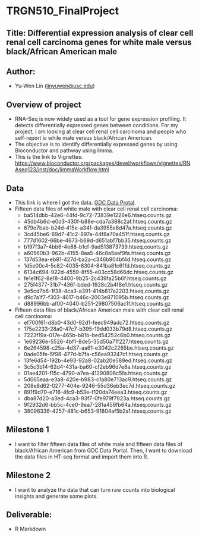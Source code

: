 # TRGN510_FinalProject

## Title: Differential expression analysis of clear cell renal cell carcinoma genes for white male versus black/African American male

## Author:
- Yu-Wen Lin (linyuwen@usc.edu)

## Overview of project
- RNA-Seq is now widely used as a tool for gene expression profiling. It detects differentially expressed genes between conditions. For my project, I am looking at clear cell renal cell carcinoma and people who self-report is while male versus black/African American.
- The objective is to identify differentially expressed genes by using Bioconductor and pathway using limma.
- This is the link to Vignettes: https://www.bioconductor.org/packages/devel/workflows/vignettes/RNAseq123/inst/doc/limmaWorkflow.html

## Data
- This link is where I got the data. [GDC Data Protal](https://portal.gdc.cancer.gov). 
- Fifteen data files of white male with clear cell renal cell carcinoma:
  - ba514dbb-42e6-44fd-9c72-73839e1226e6.htseq.counts.gz
  - 45db4b6d-e0d3-430f-b88e-cda7a388c2af.htseq.counts.gz
  - 679e7bab-b24d-415e-a341-da3955e8d47a.htseq.counts.gz
  - 3cd45be6-69d7-41c2-897a-44f8a70a451f.htseq.counts.gz
  - 777d1602-66be-4673-b69d-d651abf7bb35.htseq.counts.gz
  - b197f3a7-4bb6-4e88-b1cf-9ad513873739.htseq.counts.gz
  - a60560b3-962b-4155-8aa5-46c8a5aaf9fa.htseq.counts.gz
  - 137d53ea-eb81-427d-ba2a-c346b904bf4d.htseq.counts.gz
  - 1d5e00c4-5c82-4035-8304-841ba81c61fd.htseq.counts.gz
  - 6134c694-922d-4559-8f55-e03cc58d66dc.htseq.counts.gz
  - fe1e1f62-8e18-4400-9b25-2c439fa25b6f.htseq.counts.gz
  - 275f4377-31b7-436f-bded-1928c2b4f8e1.htseq.counts.gz
  - 3e5cd7b6-1f38-4ca3-a391-414b817a2203.htseq.counts.gz
  - d9c7a1f7-f303-4617-b46c-2003e871095b.htseq.counts.gz
  - d88996bb-af00-4040-b251-29807506ac1f.htseq.counts.gz
- Fifteen data files of black/African American male with clear cell renal cell carcinoma:
  - ef700f61-d8b0-43d0-92d1-feec949adc72.htseq.counts.gz
  - 175e2233-28a0-47c7-b395-19dd033b79d8.htseq.counts.gz
  - 7223f19a-017e-465b-b81b-bed54252c6b0.htseq.counts.gz
  - 1e69236e-5526-4bf1-8de5-35d50a71f227.htseq.counts.gz
  - 6e264598-c25a-4d37-aa61-e3042c2265be.htseq.counts.gz
  - 0ade05fe-5f98-477d-b7fa-c56ea93247cf.htseq.counts.gz
  - 13fe6d54-192b-4e93-92a8-02ab20e589ed.htseq.counts.gz
  - 3c5c3b14-62d4-431a-ba60-cf2eb96d7e8a.htseq.counts.gz
  - 01ae4201-f15c-4790-a7ea-41290808c5fa.htseq.counts.gz
  - 5d065eaa-e3a8-420e-b983-c1a80e713ac9.htseq.counts.gz
  - 208e8d62-0277-404e-9246-55d36eb3ec7d.htseq.counts.gz
  - 891f9d70-e716-4fc9-b53e-f120da74eea3.htseq.counts.gz
  - dba87d20-a3ed-4ca3-93f7-0fe979f7923a.htseq.counts.gz
  - 9f2932d6-bb5c-4ce0-9ea7-281a459fb64a.htseq.counts.gz
  - 38096336-4257-481c-b653-91804af5b2a1.htseq.counts.gz

## Milestone 1
- I want to filter fifteen data files of white male and fifteen data files of black/African American from GDC Data Portal. Then, I want to download the data files in HT-seq format and import them into R.

## Milestone 2
- I want to analyze tha data that can turn raw counts into biological insights and generate some plots.

## Deliverable:
- R Markdown
